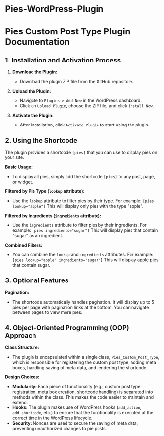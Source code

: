 # Pies-WordPress-Plugin
# Pies Custom Post Type Plugin Documentation

## 1. Installation and Activation Process

1. **Download the Plugin:**
   - Download the plugin ZIP file from the GitHub repository.

2. **Upload the Plugin:**
   - Navigate to `Plugins > Add New` in the WordPress dashboard.
   - Click on `Upload Plugin`, choose the ZIP file, and click `Install Now`.

3. **Activate the Plugin:**
   - After installation, click `Activate Plugin` to start using the plugin.

## 2. Using the Shortcode

The plugin provides a shortcode `[pies]` that you can use to display pies on your site.

**Basic Usage:**
- To display all pies, simply add the shortcode `[pies]` to any post, page, or widget.

**Filtered by Pie Type (`lookup` attribute):**
- Use the `lookup` attribute to filter pies by their type. For example:
  ```[pies lookup="apple"]```
  This will display only pies with the type "apple".

**Filtered by Ingredients (`ingredients` attribute):**
- Use the `ingredients` attribute to filter pies by their ingredients. For example:
  ```[pies ingredients="sugar"]```
  This will display pies that contain "sugar" as an ingredient.

**Combined Filters:**
- You can combine the `lookup` and `ingredients` attributes. For example:
  ```[pies lookup="apple" ingredients="sugar"]```
  This will display apple pies that contain sugar.

## 3. Optional Features

**Pagination:**
- The shortcode automatically handles pagination. It will display up to 5 pies per page with pagination links at the bottom. You can navigate between pages to view more pies.

## 4. Object-Oriented Programming (OOP) Approach

**Class Structure:**
- The plugin is encapsulated within a single class, `Pies_Custom_Post_Type`, which is responsible for registering the custom post type, adding meta boxes, handling saving of meta data, and rendering the shortcode.

**Design Choices:**
- **Modularity:** Each piece of functionality (e.g., custom post type registration, meta box creation, shortcode handling) is separated into methods within the class. This makes the code easier to maintain and extend.
- **Hooks:** The plugin makes use of WordPress hooks (`add_action`, `add_shortcode`, etc.) to ensure that the functionality is executed at the correct time in the WordPress lifecycle.
- **Security:** Nonces are used to secure the saving of meta data, preventing unauthorized changes to pie posts.
